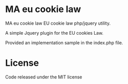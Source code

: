# MA eu cookie law
MA eu cookie law
EU cookie law php/jquery utility.

A simple Jquery plugin for the EU cookies Law.

Provided an implementation sample in the index.php file.


License
=======
Code released under the MIT license

